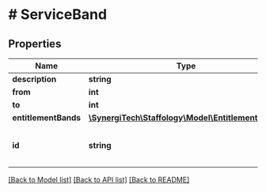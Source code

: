 # # ServiceBand

## Properties

Name | Type | Description | Notes
------------ | ------------- | ------------- | -------------
**description** | **string** |  | [optional]
**from** | **int** |  | [optional]
**to** | **int** |  | [optional]
**entitlementBands** | [**\SynergiTech\Staffology\Model\EntitlementBand[]**](EntitlementBand.md) |  | [optional]
**id** | **string** | [readonly] The unique id of the object | [optional] [readonly]

[[Back to Model list]](../../README.md#models) [[Back to API list]](../../README.md#endpoints) [[Back to README]](../../README.md)
